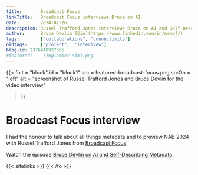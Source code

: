 ```yaml
---
title:       Broadcast Focus
linkTitle:   Broadcast Focus interviews Bruce on AI
date:        2024-02-26
description: Russel Trafford Jones interviews Bruce on AI and Self-Describing Metadata
author:      Bruce Devlin [@in](https://www.linkedin.com/in/mrmxf/)
tags:        ["collaborations", "connectivity"]
oldtags:     ["project",  "interivew"]
blog-id: 2376418927365
#featured:    /img/amber-simi.png
---
```


<!-- ####################################################################### -->
{{< fo t = "block"
  id       = "block1"
  src      = featured-broadcast-focus.png
  srcOn    = "left"
  alt = "screenshot of Russel Trafford Jones and Bruce Devlin for the video interview" 
>}}
<!-- markdownlint-disable MD025 -->
# Broadcast Focus interview

I had the honour to talk about all things metadata and to preview NAB 2024 with Russel Trafford Jones from [Broadcast Focus][BF].

<!-- ####################################################################### -->

Watch the episode [Bruce Devlin on AI and Self-Describing Metadata]. 

{{< sitelinks >}}
{{< /fo >}}

[BF]: http://broadcastfocus.com/
[Bruce Devlin on AI and Self-Describing Metadata]:  https://www.youtube.com/watch?v=b_2Q0K6Lfd8
